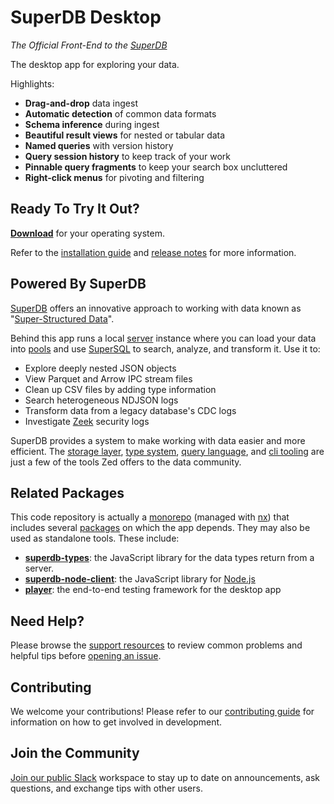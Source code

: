 # SuperDB Desktop

_The Official Front-End to the [SuperDB](https://superdb.org)_

The desktop app for exploring your data.

Highlights:

- **Drag-and-drop** data ingest
- **Automatic detection** of common data formats
- **Schema inference** during ingest
- **Beautiful result views** for nested or tabular data
- **Named queries** with version history
- **Query session history** to keep track of your work
- **Pinnable query fragments** to keep your search box uncluttered
- **Right-click menus** for pivoting and filtering

## Ready To Try It Out?

**[Download](https://www.brimdata.io/download/)** for your operating system.

Refer to the [installation guide](https://zui.brimdata.io/docs/Installation) and
[release notes](https://github.com/brimdata/zui/releases) for more information.

## Powered By SuperDB

[SuperDB](https://superdb.org/docs) offers an innovative approach to working with data known as "[Super-Structured Data](https://www.brimdata.io/blog/super-structured-data/)".

Behind this app runs a local [server](https://superdb.org/docs/commands/super-db) instance where you can load your data into [pools](https://superdb.org/docs/commands/super-db/#data-pools) and use [SuperSQL](https://superdb.org/docs/language) to search, analyze, and transform it. Use it to:

- Explore deeply nested JSON objects
- View Parquet and Arrow IPC stream files
- Clean up CSV files by adding type information
- Search heterogeneous NDJSON logs
- Transform data from a legacy database's CDC logs
- Investigate [Zeek](https://zeek.org/) security logs

SuperDB provides a system to make working with data easier and more efficient. The [storage layer](https://superdb.org/docs/formats), [type system](https://superdb.org/docs/formats/zed), [query language](https://superdb.org/docs/language/overview), and [cli tooling](https://superdb.org/docs/commands/zq) are just a few of the tools Zed offers to the data community.

## Related Packages

This code repository is actually a [monorepo](https://en.wikipedia.org/wiki/Monorepo) (managed with [nx](https://nx.dev)) that includes several [packages](packages) on which the app depends. They may also be used as standalone tools. These include:

- [**superdb-types**](packages/superdb-types): the JavaScript library for the data types return from a server.
- [**superdb-node-client**](packages/superdb-node-client): the JavaScript library for [Node.js](https://nodejs.org/)
- [**player**](packages/player): the end-to-end testing framework for the desktop app

## Need Help?

Please browse the [support resources](https://zui.brimdata.io/docs/support) to review common problems and helpful tips before [opening an issue](https://zui.brimdata.io/docs/support/Troubleshooting#opening-an-issue).

## Contributing

We welcome your contributions! Please refer to our [contributing guide](apps/zui/CONTRIBUTING.md) for information on how to get involved in development.

## Join the Community

[Join our public Slack](https://www.brimdata.io/join-slack/) workspace to stay up to date on announcements, ask questions, and exchange tips with other users.

